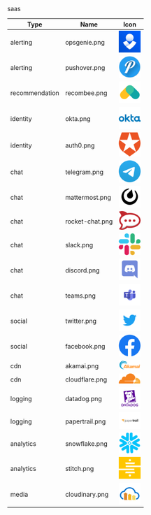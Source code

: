 saas

Type | Name | Icon
--|--|--
alerting|opsgenie.png|<img src="../resources/saas/alerting/opsgenie.png" width="50px" />
alerting|pushover.png|<img src="../resources/saas/alerting/pushover.png" width="50px" />
recommendation|recombee.png|<img src="../resources/saas/recommendation/recombee.png" width="50px" />
identity|okta.png|<img src="../resources/saas/identity/okta.png" width="50px" />
identity|auth0.png|<img src="../resources/saas/identity/auth0.png" width="50px" />
chat|telegram.png|<img src="../resources/saas/chat/telegram.png" width="50px" />
chat|mattermost.png|<img src="../resources/saas/chat/mattermost.png" width="50px" />
chat|rocket-chat.png|<img src="../resources/saas/chat/rocket-chat.png" width="50px" />
chat|slack.png|<img src="../resources/saas/chat/slack.png" width="50px" />
chat|discord.png|<img src="../resources/saas/chat/discord.png" width="50px" />
chat|teams.png|<img src="../resources/saas/chat/teams.png" width="50px" />
social|twitter.png|<img src="../resources/saas/social/twitter.png" width="50px" />
social|facebook.png|<img src="../resources/saas/social/facebook.png" width="50px" />
cdn|akamai.png|<img src="../resources/saas/cdn/akamai.png" width="50px" />
cdn|cloudflare.png|<img src="../resources/saas/cdn/cloudflare.png" width="50px" />
logging|datadog.png|<img src="../resources/saas/logging/datadog.png" width="50px" />
logging|papertrail.png|<img src="../resources/saas/logging/papertrail.png" width="50px" />
analytics|snowflake.png|<img src="../resources/saas/analytics/snowflake.png" width="50px" />
analytics|stitch.png|<img src="../resources/saas/analytics/stitch.png" width="50px" />
media|cloudinary.png|<img src="../resources/saas/media/cloudinary.png" width="50px" />
